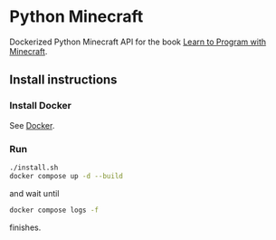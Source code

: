 # Python Minecraft

Dockerized Python Minecraft API for the book [Learn to Program with Minecraft](https://nostarch.com/programwithminecraft).

## Install instructions

### Install Docker

See [Docker](https://docs.docker.com/get-docker/).

### Run

```sh
./install.sh
docker compose up -d --build
```                      

and wait until
```sh
docker compose logs -f
```                      
finishes.
